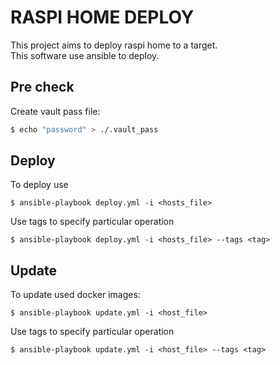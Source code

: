 # RASPI HOME DEPLOY
This project aims to deploy raspi home to a target.  
This software use ansible to deploy.

## Pre check
Create vault pass file:
```sh
$ echo "password" > ./.vault_pass
```

## Deploy
To deploy use
```
$ ansible-playbook deploy.yml -i <hosts_file>
```
Use tags to specify particular operation
```
$ ansible-playbook deploy.yml -i <hosts_file> --tags <tag>
```
## Update
To update used docker images:
```
$ ansible-playbook update.yml -i <host_file>
```
Use tags to specify particular operation
```
$ ansible-playbook update.yml -i <host_file> --tags <tag>
```
